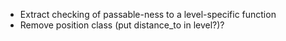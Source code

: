 - Extract checking of passable-ness to a level-specific function
- Remove position class (put distance_to in level?)?